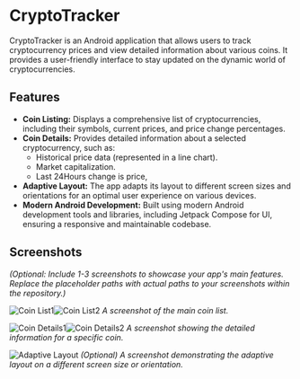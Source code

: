 
# CryptoTracker

CryptoTracker is an Android application that allows users to track cryptocurrency prices and view detailed information about various coins. It provides a user-friendly interface to stay updated on the dynamic world of cryptocurrencies.


## Features

*   **Coin Listing:** Displays a comprehensive list of cryptocurrencies, including their symbols, current prices, and price change percentages.
*   **Coin Details:**  Provides detailed information about a selected cryptocurrency, such as:
    *   Historical price data (represented in a line chart).
    *   Market capitalization.
    *   Last 24Hours change is price,
*   **Adaptive Layout:** The app adapts its layout to different screen sizes and orientations for an optimal user experience on various devices.
*   **Modern Android Development:** Built using modern Android development tools and libraries, including Jetpack Compose for UI, ensuring a responsive and maintainable codebase.


## Screenshots

_(Optional: Include 1-3 screenshots to showcase your app's main features.  Replace the placeholder paths with actual paths to your screenshots within the repository.)_

![Coin List1](screenshots/list_light.png)![Coin List2](screenshots/list_dark.png)
_A screenshot of the main coin list._

![Coin Details1](screenshots/detail_light.png)![Coin Details2](screenshots/detail_dark.png)
_A screenshot showing the detailed information for a specific coin._


![Adaptive Layout](screenshots/landscape.png) _(Optional) A screenshot demonstrating the adaptive layout on a different screen size or orientation._
